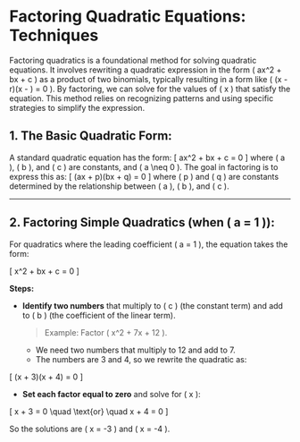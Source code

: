 # Factoring Quadratic Equations: Techniques

Factoring quadratics is a foundational method for solving quadratic equations. It involves rewriting a quadratic expression in the form \( ax^2 + bx + c \) as a product of two binomials, typically resulting in a form like \( (x - r)(x - ) = 0 \). By factoring, we can solve for the values of \( x \) that satisfy the equation. This method relies on recognizing patterns and using specific strategies to simplify the expression.

## **1. The Basic Quadratic Form:**

A standard quadratic equation has the form:
\[
ax^2 + bx + c = 0
\]
where \( a \), \( b \), and \( c \) are constants, and \( a \neq 0 \). The goal in factoring is to express this as:
\[
(ax + p)(bx + q) = 0
\]
where \( p \) and \( q \) are constants determined by the relationship between \( a \), \( b \), and \( c \).

---

## **2. Factoring Simple Quadratics (when \( a = 1 \)):**

For quadratics where the leading coefficient \( a = 1 \), the equation takes the form:

\[
x^2 + bx + c = 0
\]

**Steps:**

- **Identify two numbers** that multiply to \( c \) (the constant term) and add to \( b \) (the coefficient of the linear term).
   
    > Example: Factor \( x^2 + 7x + 12 \).
    >
    - We need two numbers that multiply to 12 and add to 7. 
    - The numbers are 3 and 4, so we rewrite the quadratic as:
    >
\[
(x + 3)(x + 4) = 0
\]

- **Set each factor equal to zero** and solve for \( x \):

\[
x + 3 = 0 \quad \text{or} \quad x + 4 = 0
\]

   So the solutions are \( x = -3 \) and \( x = -4 \).

